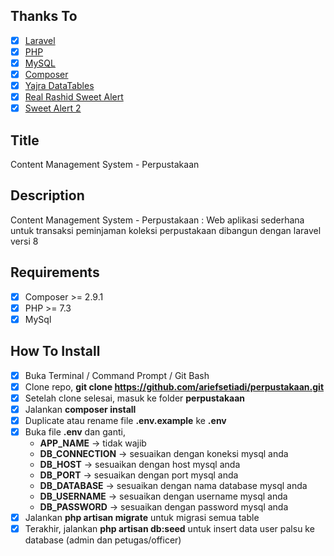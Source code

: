 ## Thanks To

-   [x] <a href="https://laravel.com/" target="_blank">Laravel</a>
-   [x] <a href="https://www.php.net/" target="_blank">PHP</a>
-   [x] <a href="https://www.mysql.com/" target="_blank">MySQL</a>
-   [x] <a href="https://getcomposer.org/" target="_blank">Composer</a>
-   [x] <a href="https://yajrabox.com/docs/laravel-datatables/master/installation" target="_blank">Yajra DataTables</a>
-   [x] <a href="https://realrashid.github.io/sweet-alert/" target="_blank">Real Rashid Sweet Alert</a>
-   [x] <a href="hhttps://sweetalert2.github.io/" target="_blank">Sweet Alert 2</a>

## Title

Content Management System - Perpustakaan

## Description

Content Management System - Perpustakaan : Web aplikasi sederhana untuk transaksi peminjaman koleksi perpustakaan dibangun dengan laravel versi 8

## Requirements

-   [x] Composer >= 2.9.1
-   [x] PHP >= 7.3
-   [x] MySql

## How To Install

-   [x] Buka Terminal / Command Prompt / Git Bash
-   [x] Clone repo, **git clone https://github.com/ariefsetiadi/perpustakaan.git**
-   [x] Setelah clone selesai, masuk ke folder **perpustakaan**
-   [x] Jalankan **composer install**
-   [x] Duplicate atau rename file **.env.example** ke **.env**
-   [x] Buka file **.env** dan ganti,
    -   **APP_NAME** -> tidak wajib
    -   **DB_CONNECTION** -> sesuaikan dengan koneksi mysql anda
    -   **DB_HOST** -> sesuaikan dengan host mysql anda
    -   **DB_PORT** -> sesuaikan dengan port mysql anda
    -   **DB_DATABASE** -> sesuaikan dengan nama database mysql anda
    -   **DB_USERNAME** -> sesuaikan dengan username mysql anda
    -   **DB_PASSWORD** -> sesuaikan dengan password mysql anda
-   [x] Jalankan **php artisan migrate** untuk migrasi semua table
-   [x] Terakhir, jalankan **php artisan db:seed** untuk insert data user palsu ke database (admin dan petugas/officer)
